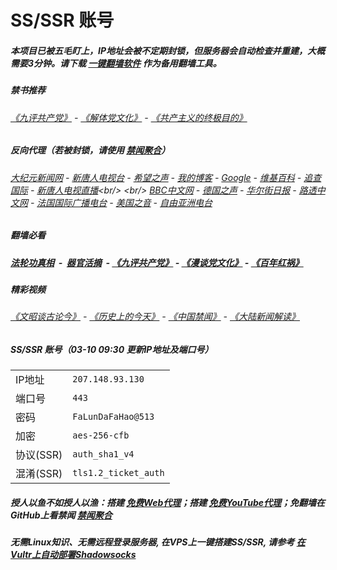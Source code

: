 # SS/SSR 账号 

##### 本项目已被五毛盯上，IP地址会被不定期封锁，但服务器会自动检查并重建，大概需要3分钟。请下载 [一键翻墙软件](https://github.com/gfw-breaker/nogfw/blob/master/README.md?a01) 作为备用翻墙工具。

##### 禁书推荐
###### [《九评共产党》](https://github.com/gfw-breaker/9ping.md) - [《解体党文化》](https://github.com/gfw-breaker/jtdwh.md) - [《共产主义的终极目的》](https://github.com/gfw-breaker/gczydzjmd.md)

##### 反向代理（若被封锁，请使用 [禁闻聚合](https://github.com/gfw-breaker/banned-news/blob/master/README.md?a01)）
######  [大纪元新闻网](http://207.148.93.130:10080/) - [新唐人电视台](http://207.148.93.130:8000/) - [希望之声](http://104.238.181.90:8200) - [我的博客](http://207.148.93.130:10000/) - [Google](http://207.148.93.130:8888/search?q=425事件) - [维基百科](http://207.148.93.130:8100/wiki/喬高-麥塔斯調查報告) - [追查国际](http://104.238.181.90:10010) - [新唐人电视直播](http://207.148.93.130:)<br/> <br/> [BBC中文网](http://104.238.181.90:9100/zhongwen/simp) - [德国之声](http://104.238.181.90:9200/zh/在线报导/s-9058?&zhongwen=simp) - [华尔街日报](http://104.238.181.90:9300) - [路透中文网](http://104.238.181.90:9500/) - [法国国际广播电台](http://104.238.181.90:9600/) - [美国之音](http://104.238.181.90:9700/)  - [自由亚洲电台](http://104.238.181.90:9800/) 

##### 翻墙必看
##### [法轮功真相](http://207.148.93.130:10000/videos/truth.html) &nbsp;-&nbsp; [器官活摘](http://207.148.93.130:10000/videos/res/Organs/) &nbsp;- [《九评共产党》](http://207.148.93.130:10000/videos/jiuping/) - [《漫谈党文化》](http://207.148.93.130:10000/videos/mtdwh/) - [《百年红祸》](http://207.148.93.130:10000/videos/bnhh/) 

##### 精彩视频
###### [《文昭谈古论今》](https://github.com/gfw-breaker/wenzhao) - [《历史上的今天》](https://github.com/gfw-breaker/today-in-history) - [《中国禁闻》](https://github.com/gfw-breaker/ntdtv-news) - [《大陆新闻解读》](https://github.com/gfw-breaker/ntdtv-comedy)
 
##### SS/SSR 账号（03-10 09:30 更新IP地址及端口号）
|||
|-|-|
|IP地址|`207.148.93.130`|
|端口号|`443` |
|密码|`FaLunDaFaHao@513`|  
|加密|`aes-256-cfb`|
|协议(SSR) |`auth_sha1_v4`|  
|混淆(SSR) |`tls1.2_ticket_auth`|  

##### 授人以鱼不如授人以渔：搭建 [免费Web代理](https://github.com/no-gfw/heroku-node-proxy#--end--)；搭建 [免费YouTube代理](https://github.com/gfw-breaker/you2php-heroku#--end--)；免翻墙在GitHub上看禁闻 [禁闻聚合](https://github.com/gfw-breaker/banned-news/blob/master/README.md?a01)

##### 无需Linux知识、无需远程登录服务器, 在VPS上一键搭建SS/SSR, 请参考 [在Vultr上自动部署Shadowsocks](https://gfw-breaker.win/vultr%e9%83%a8%e7%bd%b2ss/) 
